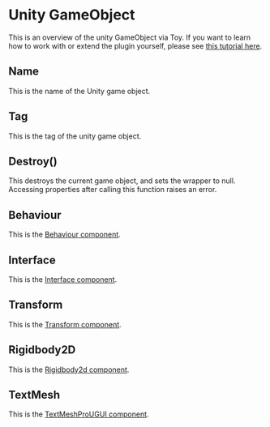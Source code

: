 # Unity GameObject

This is an overview of the unity GameObject via Toy. If you want to learn how to work with or extend the plugin yourself, please see [this tutorial here](tutorial_unity.md).

## Name

This is the name of the Unity game object.

## Tag

This is the tag of the unity game object.

## Destroy()

This destroys the current game object, and sets the wrapper to null. Accessing properties after calling this function raises an error.

## Behaviour

This is the [Behaviour component](reference_unity_behaviour.md).

## Interface

This is the [Interface component](reference_unity_interface.md).

## Transform

This is the [Transform component](reference_unity_transform.md).

## Rigidbody2D

This is the [Rigidbody2d component](reference_unity_rigidbody2d.md).

## TextMesh

This is the [TextMeshProUGUI component](reference_unity_textmesh.md).

